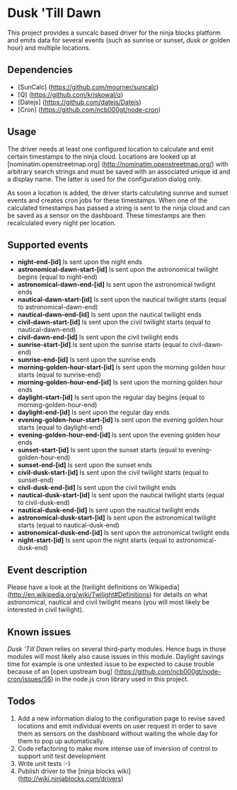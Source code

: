 Dusk 'Till Dawn
===============

This project provides a suncalc based driver for the ninja blocks platform and emits data for several events (such as sunrise or sunset, dusk or golden hour) and multiple locations.

Dependencies
------------

- [SunCalc] (https://github.com/mourner/suncalc)
- [Q] (https://github.com/kriskowal/q)
- [Datejs] (https://github.com/datejs/Datejs)
- [Cron] (https://github.com/ncb000gt/node-cron)

Usage
-----

The driver needs at least one configured location to calculate and emit certain timestamps to the ninja cloud. Locations are looked up at [nominatim.openstreetmap.org] (http://nominatim.openstreetmap.org/) with arbitrary search strings and must be saved with an associated unique id and a display name. The latter is used for the configuration dialog only. 

As soon a location is added, the driver starts calculating sunrise and sunset events and creates cron jobs for these timestamps. When one of the calculated timestamps has passed a string is sent to the ninja cloud and can be saved as a sensor on the dashboard. These timestamps are then recalculated every night per location.

Supported events
----------------

- **night-end-[id]** Is sent upon the night ends
- **astronomical-dawn-start-[id]** Is sent upon the astronomical twilight begins (equal to night-end)
- **astronomical-dawn-end-[id]** Is sent upon the astronomical twilight ends
- **nautical-dawn-start-[id]** Is sent upon the nautical twilight starts (equal to astronomical-dawn-end)
- **nautical-dawn-end-[id]** Is sent upon the nautical twilight ends
- **civil-dawn-start-[id]** Is sent upon the civil twilight starts (equal to nautical-dawn-end)
- **civil-dawn-end-[id]** Is sent upon the civil twilight ends
- **sunrise-start-[id]** Is sent upon the sunrise starts (equal to civil-dawn-end)
- **sunrise-end-[id]** Is sent upon the sunrise ends
- **morning-golden-hour-start-[id]** Is sent upon the morning golden hour starts (equal to sunrise-end)
- **morning-golden-hour-end-[id]** Is sent upon the morning golden hour ends
- **daylight-start-[id]** Is sent upon the regular day begins (equal to morning-golden-hour-end)
- **daylight-end-[id]** Is sent upon the regular day ends
- **evening-golden-hour-start-[id]** Is sent upon the evening golden hour starts (equal to daylight-end)
- **evening-golden-hour-end-[id]** Is sent upon the evening golden hour ends
- **sunset-start-[id]** Is sent upon the sunset starts (equal to evening-golden-hour-end)
- **sunset-end-[id]** Is sent upon the sunset ends
- **civil-dusk-start-[id]** Is sent upon the civil twilight starts (equal to sunset-end)
- **civil-dusk-end-[id]** Is sent upon the civil twilight ends
- **nautical-dusk-start-[id]** Is sent upon the nautical twilight starts (equal to civil-dusk-end)
- **nautical-dusk-end-[id]** Is sent upon the nautical twilight ends
- **astronomical-dusk-start-[id]** Is sent upon the astronomical twilight starts (equal to nautical-dusk-end)
- **astronomical-dusk-end-[id]** Is sent upon the astronomical twilight ends
- **night-start-[id]** Is sent upon the night starts (equal to astronomical-dusk-end)

Event description
------------------

Please have a look at the [twilight definitions on Wikipedia] (http://en.wikipedia.org/wiki/Twilight#Definitions) for details on what astronomical, nautical and civil twilight means (you will most likely be interested in civil twilight).

Known issues
------------

*Dusk 'Till Dawn* relies on several third-party modules. Hence bugs in those modules will most likely also cause issues in this module. Daylight savings time for example is one untested issue to be expected to cause trouble because of an [open upstream bug] (https://github.com/ncb000gt/node-cron/issues/56) in the node.js cron library used in this project.

Todos
-----

1. Add a new information dialog to the configuration page to revise saved locations and emit individual events on user request in order to save them as sensors on the dashboard without waiting the whole day for them to pop up automatically.
2. Code refactoring to make more intense use of inversion of control to support unit test development
3. Write unit tests :-)
4. Publish driver to the [ninja blocks wiki] (http://wiki.ninjablocks.com/drivers)
